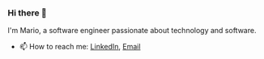### Hi there 👋


I'm Mario, a software engineer passionate about technology and software.

- 📫 How to reach me: [LinkedIn](https://www.linkedin.com/in/marioalvarado404/), [Email](mario.alvarado.isw@gmail.com) 
<!-- 🌱 I'm currently learning Swift and SwiftUI.


**MrStoneDev/MrStoneDev** is a ✨ _special_ ✨ repository because its `README.md` (this file) appears on your GitHub profile.

Here are some ideas to get you started:

- 🔭 I’m currently working on ...
- 🌱 I’m currently learning ...
- 👯 I’m looking to collaborate on ...
- 🤔 I’m looking for help with ...
- 💬 Ask me about ...
- 📫 How to reach me: ...
- 😄 Pronouns: ...
- ⚡ Fun fact: ...
-->
